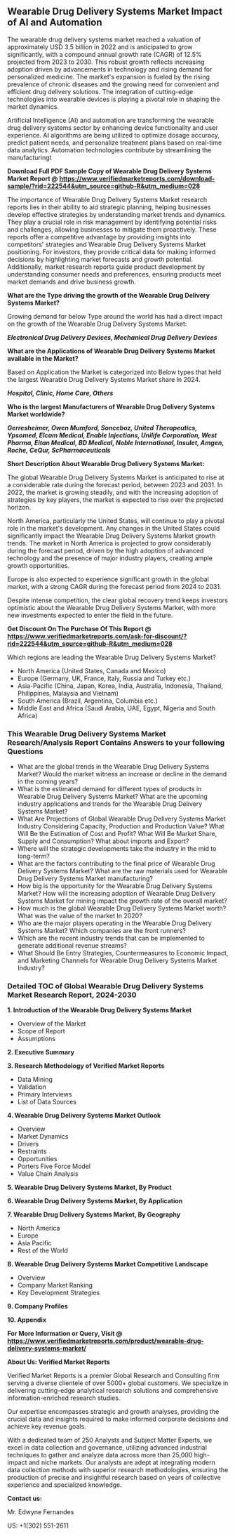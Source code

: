 <h2>Wearable Drug Delivery Systems Market Impact of AI and Automation</h2><p>The wearable drug delivery systems market reached a valuation of approximately USD 3.5 billion in 2022 and is anticipated to grow significantly, with a compound annual growth rate (CAGR) of 12.5% projected from 2023 to 2030. This robust growth reflects increasing adoption driven by advancements in technology and rising demand for personalized medicine. The market's expansion is fueled by the rising prevalence of chronic diseases and the growing need for convenient and efficient drug delivery solutions. The integration of cutting-edge technologies into wearable devices is playing a pivotal role in shaping the market dynamics.</p><p>Artificial Intelligence (AI) and automation are transforming the wearable drug delivery systems sector by enhancing device functionality and user experience. AI algorithms are being utilized to optimize dosage accuracy, predict patient needs, and personalize treatment plans based on real-time data analytics. Automation technologies contribute by streamlining the manufacturingt</p><p id="" class=""><strong>Download Full PDF Sample Copy of Wearable Drug Delivery Systems Market Report @ <a href="https://www.verifiedmarketreports.com/download-sample/?rid=222544&utm_source=github-R&utm_medium=028" target="_blank">https://www.verifiedmarketreports.com/download-sample/?rid=222544&utm_source=github-R&utm_medium=028</a></strong></p><p>The importance of&nbsp;Wearable Drug Delivery Systems Market research reports lies in their ability to aid strategic planning, helping businesses develop effective strategies by understanding market trends and dynamics. They play a crucial role in risk management by identifying potential risks and challenges, allowing businesses to mitigate them proactively. These reports offer a competitive advantage by providing insights into competitors' strategies and Wearable Drug Delivery Systems Market positioning. For investors, they provide critical data for making informed decisions by highlighting market forecasts and growth potential. Additionally, market research reports guide product development by understanding consumer needs and preferences, ensuring products meet market demands and drive business growth.</p><p><strong>What are the&nbsp;Type driving the growth of the Wearable Drug Delivery Systems Market?</strong></p><p id="" class="">Growing demand for below Type around the world has had a direct impact on the growth of the Wearable Drug Delivery Systems Market:</p><em><strong>Electronical Drug Delivery Devices, Mechanical Drug Delivery Devices</strong></em></p><strong>What are the&nbsp;Applications&nbsp;of Wearable Drug Delivery Systems Market available in the Market?</strong></p><p id="" class="">Based on Application the Market is categorized into Below types that held the largest Wearable Drug Delivery Systems Market share In 2024.</p><em><strong>Hospital, Clinic, Home Care, Others</strong></em></p><strong>Who is the largest Manufacturers of Wearable Drug Delivery Systems Market worldwide?</strong></p><p><em><strong>Gerresheimer, Owen Mumford, Sonceboz, United Therapeutics, Ypsomed, Elcam Medical, Enable Injections, Unilife Corporation, West Pharma, Eitan Medical, BD Medical, Noble International, Insulet, Amgen, Roche, CeQur, ScPharmaceuticals</strong></em></p><p id="" class=""><strong>Short Description About Wearable Drug Delivery Systems Market:</strong></p><p>The global Wearable Drug Delivery Systems Market is anticipated to rise at a considerable rate during the forecast period, between 2023 and 2031. In 2022, the market is growing steadily, and with the increasing adoption of strategies by key players, the market is expected to rise over the projected horizon.</p><p>North America, particularly the United States, will continue to play a pivotal role in the market's development. Any changes in the United States could significantly impact the Wearable Drug Delivery Systems Market growth trends. The market in North America is projected to grow considerably during the forecast period, driven by the high adoption of advanced technology and the presence of major industry players, creating ample growth opportunities.</p><p>Europe is also expected to experience significant growth in the global market, with a strong CAGR during the forecast period from 2024 to 2031.</p><p>Despite intense competition, the clear global recovery trend keeps investors optimistic about the Wearable Drug Delivery Systems Market, with more new investments expected to enter the field in the future.</p><p id="" class=""><strong>Get Discount On The Purchase Of This Report @ <a href="https://www.verifiedmarketreports.com/ask-for-discount/?rid=222544&utm_source=github-R&utm_medium=028" target="_blank">https://www.verifiedmarketreports.com/ask-for-discount/?rid=222544&utm_source=github-R&utm_medium=028</a></strong></p>Which regions are leading the Wearable Drug Delivery Systems Market?</p><ul><li>North America (United States, Canada and Mexico)</li><li>Europe (Germany, UK, France, Italy, Russia and Turkey etc.)</li><li>Asia-Pacific (China, Japan, Korea, India, Australia, Indonesia, Thailand, Philippines, Malaysia and Vietnam)</li><li>South America (Brazil, Argentina, Columbia etc.)</li><li>Middle East and Africa (Saudi Arabia, UAE, Egypt, Nigeria and South Africa)</li></ul><h3 id="" class="">This Wearable Drug Delivery Systems Market Research/Analysis Report Contains Answers to your following Questions</h3><ul><li>What are the global trends in the Wearable Drug Delivery Systems Market? Would the market witness an increase or decline in the demand in the coming years?</li><li>What is the estimated demand for different types of products in Wearable Drug Delivery Systems Market? What are the upcoming industry applications and trends for the Wearable Drug Delivery Systems Market?</li><li>What Are Projections of Global Wearable Drug Delivery Systems Market Industry Considering Capacity, Production and Production Value? What Will Be the Estimation of Cost and Profit? What Will Be Market Share, Supply and Consumption? What about imports and Export?</li><li>Where will the strategic developments take the industry in the mid to long-term?</li><li>What are the factors contributing to the final price of Wearable Drug Delivery Systems Market? What are the raw materials used for Wearable Drug Delivery Systems Market manufacturing?</li><li>How big is the opportunity for the Wearable Drug Delivery Systems Market? How will the increasing adoption of Wearable Drug Delivery Systems Market for mining impact the growth rate of the overall market?</li><li>How much is the global Wearable Drug Delivery Systems Market worth? What was the value of the market In 2020?</li><li>Who are the major players operating in the Wearable Drug Delivery Systems Market? Which companies are the front runners?</li><li>Which are the recent industry trends that can be implemented to generate additional revenue streams?</li><li>What Should Be Entry Strategies, Countermeasures to Economic Impact, and Marketing Channels for Wearable Drug Delivery Systems Market Industry?</li></ul><h3 id="" class="">Detailed TOC of Global Wearable Drug Delivery Systems Market Research Report, 2024-2030</h3><p id="" class=""><strong>1. Introduction of the Wearable Drug Delivery Systems Market</strong></p><ul><li>Overview of the Market</li><li>Scope of Report</li><li>Assumptions</li></ul><p id="" class=""><strong>2. Executive Summary</strong></p><p id="" class=""><strong>3. Research Methodology of Verified Market Reports</strong></p><ul><li>Data Mining</li><li>Validation</li><li>Primary Interviews</li><li>List of Data Sources</li></ul><p id="" class=""><strong>4. Wearable Drug Delivery Systems Market Outlook</strong></p><ul><li>Overview</li><li>Market Dynamics</li><li>Drivers</li><li>Restraints</li><li>Opportunities</li><li>Porters Five Force Model</li><li>Value Chain Analysis</li></ul><p id="" class=""><strong>5. Wearable Drug Delivery Systems Market, By Product</strong></p><p id="" class=""><strong>6. Wearable Drug Delivery Systems Market, By Application</strong></p><p id="" class=""><strong>7. Wearable Drug Delivery Systems Market, By Geography</strong></p><ul><li>North America</li><li>Europe</li><li>Asia Pacific</li><li>Rest of the World</li></ul><p id="" class=""><strong>8. Wearable Drug Delivery Systems Market Competitive Landscape</strong></p><ul><li>Overview</li><li>Company Market Ranking</li><li>Key Development Strategies</li></ul><p id="" class=""><strong>9. Company Profiles</strong></p><p id="" class=""><strong>10. Appendix</strong></p><p id="" class=""><strong>For More Information or Query, Visit @ <a href="https://www.verifiedmarketreports.com/product/wearable-drug-delivery-systems-market/" target="_blank">https://www.verifiedmarketreports.com/product/wearable-drug-delivery-systems-market/</a></strong></p><p id="" class=""><strong>About Us: Verified Market Reports</strong></p><p id="" class="">Verified Market Reports is a premier Global Research and Consulting firm serving a diverse clientele of over 5000+ global customers. We specialize in delivering cutting-edge analytical research solutions and comprehensive information-enriched research studies.</p><p id="" class="">Our expertise encompasses strategic and growth analyses, providing the crucial data and insights required to make informed corporate decisions and achieve key revenue goals.</p><p id="" class="">With a dedicated team of 250 Analysts and Subject Matter Experts, we excel in data collection and governance, utilizing advanced industrial techniques to gather and analyze data across more than 25,000 high-impact and niche markets. Our analysts are adept at integrating modern data collection methods with superior research methodologies, ensuring the production of precise and insightful research based on years of collective experience and specialized knowledge.</p><p id="" class=""><strong>Contact us:</strong></p><p id="" class="">Mr. Edwyne Fernandes</p><p id="" class="">US: +1(302) 551-2611</p>